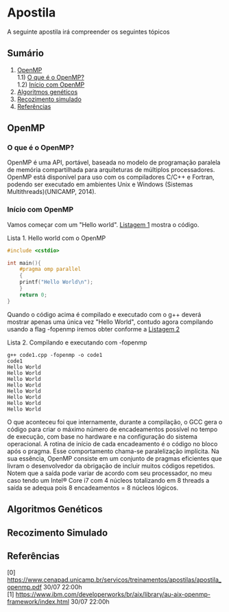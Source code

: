 # Apostila

A seguinte apostila irá compreender os seguintes tópicos

## Sumário
1) <a href="#1">OpenMP</a><br>
  1.1) <a href="#1.1">O que é o OpenMP?</a><br>
  1.2) <a href="#1.2">Início com OpenMP</a><br>
2) <a href="#2">Algoritmos genéticos</a>
3) <a href="#3">Recozimento simulado</a>
4) <a href="#4">Referências</a>

<div id="1"></div>

## OpenMP

<div id="1.1"></div>

### O que é o OpenMP?

  OpenMP é uma API, portável, baseada no modelo de programação paralela de memória compartilhada para arquiteturas de múltiplos processadores. 
  OpenMP está disponível para uso com os compiladores C/C++ e Fortran, podendo ser executado em ambientes Unix e Windows (Sistemas Multithreads)(UNICAMP, 2014).

<div id="1.2"></div>

### Início com OpenMP

Vamos começar com um "Hello world". <a href="l1">Listagem 1</a> mostra o código.

<p id="l1">Lista 1. Hello world com o OpenMP</p>

```c++
#include <cstdio>

int main(){
    #pragma omp parallel
    {
    printf("Hello World\n");
    }
    return 0;
}
```

Quando o código acima é compilado e executado com o g++ deverá mostrar apenas uma única vez "Hello World", contudo agora compilando usando a flag -fopenmp iremos obter conforme a <a href="l2">Listagem 2</a>

<p id="l1">Lista 2. Compilando e executando com -fopenmp</p>

```
g++ code1.cpp -fopenmp -o code1
code1
Hello World
Hello World
Hello World
Hello World
Hello World
Hello World
Hello World
Hello World
```

 O que aconteceu foi que internamente, durante a compilação, o GCC gera o código para criar o máximo número de encadeamentos possível no tempo de execução, com base no hardware e na configuração do sistema operacional. A rotina de início de cada encadeamento é o código no bloco após o pragma. Esse comportamento chama-se paralelização implícita. Na sua essência, OpenMP consiste em um conjunto de pragmas eficientes que livram o desenvolvedor da obrigação de incluir muitos códigos repetidos. Notem que a saída pode variar de acordo com seu processador, no meu caso tendo um Intel® Core i7 com 4 núcleos totalizando em 8 threads a saída se adequa pois 8 encadeamentos = 8 núcleos lógicos.
 
<div id="2"></div>

## Algoritmos Genéticos

<div id="3"></div>

## Recozimento Simulado

<div id="4"></div>

## Referências
[0] https://www.cenapad.unicamp.br/servicos/treinamentos/apostilas/apostila_openmp.pdf 30/07 22:00h <br>
[1] https://www.ibm.com/developerworks/br/aix/library/au-aix-openmp-framework/index.html 30/07 22:00h
